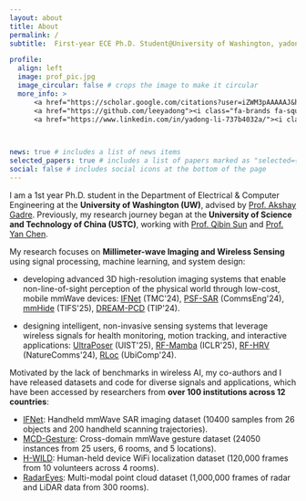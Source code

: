 ```yaml
---
layout: about
title: About
permalink: /
subtitle:  First-year ECE Ph.D. Student@University of Washington, yadongli@uw.edu

profile:
  align: left
  image: prof_pic.jpg
  image_circular: false # crops the image to make it circular
  more_info: >
      <a href="https://scholar.google.com/citations?user=iZWM3pAAAAAJ&hl=en"><i class="ai ai-google-scholar-square ai-2x"></i></a>
      <a href="https://github.com/leeyadong"><i class="fa-brands fa-square-github fa-2x"></i></a>
      <a href="https://www.linkedin.com/in/yadong-li-737b4032a/"><i class="fa-brands fa-linkedin fa-2x"></i></a>
    


news: true # includes a list of news items
selected_papers: true # includes a list of papers marked as "selected={true}"
social: false # includes social icons at the bottom of the page
---
```


I am a 1st year Ph.D. student in the Department of Electrical & Computer Engineering at the **University of Washington (UW)**, advised by [Prof. Akshay Gadre](https://www.akshaygadre.com/). Previously, my research journey began at the **University of Science and Technology of China (USTC)**, working with [Prof. Qibin Sun](https://scholar.google.com/citations?hl=en&user=bPLvsSAAAAAJ) and [Prof. Yan Chen](https://scholar.google.com/citations?hl=en-EN&user=MVOCn1AAAAAJ).

My research focuses on **Millimeter-wave Imaging and Wireless Sensing** using signal processing, machine learning, and system design:

- developing advanced 3D high-resolution imaging systems that enable non-line-of-sight perception of the physical world through low-cost, mobile mmWave devices: [IFNet](https://ieeexplore.ieee.org/abstract/document/10740682) (TMC'24), [PSF-SAR](https://www.nature.com/articles/s44172-023-00156-2) (CommsEng'24), [mmHide](https://ieeexplore.ieee.org/document/11007126) (TIFS'25), [DREAM-PCD](https://ieeexplore.ieee.org/abstract/document/10794585) (TIP'24).

- designing intelligent, non-invasive sensing systems that leverage wireless signals for health monitoring, motion tracking, and interactive applications: [UltraPoser]() (UIST'25), [RF-Mamba](https://openreview.net/forum?id=lG9fjBLb6d) (ICLR'25), [RF-HRV](https://www.nature.com/articles/s41467-024-55061-9) (NatureComms'24), [RLoc](https://dl.acm.org/doi/abs/10.1145/3631437) (UbiComp'24).

Motivated by the lack of benchmarks in wireless AI, my co-authors and I have released datasets and code for diverse signals and applications, which have been accessed by researchers from **over 100 institutions across 12 countries**:  
- [IFNet](https://github.com/leeyadong/IFNet): Handheld mmWave SAR imaging dataset (10400 samples from 26 objects and 200 handheld scanning trajectories).
- [MCD-Gesture](https://github.com/leeyadong/cross_domain_gesture_dataset): Cross-domain mmWave gesture dataset (24050 instances from 25 users, 6 rooms, and 5 locations). 
- [H-WILD](https://github.com/H-WILD/human_held_device_wifi_indoor_localization_dataset): Human-held device WiFi localization dataset (120,000 frames from 10 volunteers across 4 rooms).
- [RadarEyes](https://github.com/ruixv/RadarEyes): Multi-modal point cloud dataset (1,000,000 frames of radar and LiDAR data from 300 rooms).

